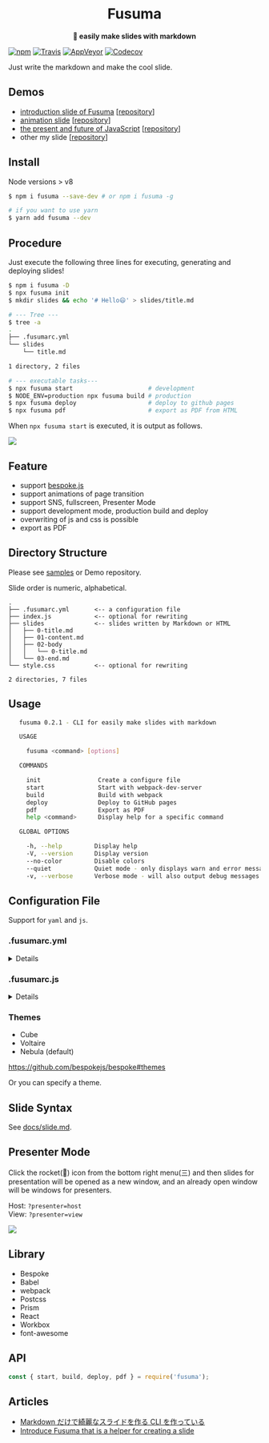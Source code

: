 <div align="center">
  <h1>Fusuma</h1>
</div>

<div align="center">
  <strong>📝 easily make slides with markdown</strong>
</div>

[![npm](https://img.shields.io/npm/v/fusuma.svg?style=flat-square)](https://www.npmjs.com/package/fusuma)
[![Travis](https://img.shields.io/travis/hiroppy/fusuma.svg?style=flat-square)](https://travis-ci.org/hiroppy/fusuma)
[![AppVeyor](https://img.shields.io/appveyor/ci/hiroppy/fusuma.svg?style=flat-square)](https://ci.appveyor.com/project/hiroppy/fusuma)
[![Codecov](https://img.shields.io/codecov/c/github/hiroppy/fusuma.svg?style=flat-square)](https://codecov.io/gh/hiroppy/fusuma)

Just write the markdown and make the cool slide.

## Demos

* [introduction slide of Fusuma](https://hiroppy.github.io/fusuma-sample/) [[repository](https://github.com/hiroppy/fusuma-sample)]
* [animation slide](https://hiroppy.github.io/fusuma-fx-sample/) [[repository](https://github.com/hiroppy/fusuma-fx-sample)]
* [the present and future of JavaScript](https://slides.hiroppy.me/the-present-and-future-of-JavaScript/) [[repository](https://github.com/hiroppy/slides/tree/master/slides/the-present-and-future-of-JavaScript)]
* other my slide [[repository](https://github.com/hiroppy/slides#my-slides)]

## Install

Node versions > v8

```sh
$ npm i fusuma --save-dev # or npm i fusuma -g

# if you want to use yarn
$ yarn add fusuma --dev
```

## Procedure

Just execute the following three lines for executing, generating and deploying slides!

```sh
$ npm i fusuma -D
$ npx fusuma init
$ mkdir slides && echo '# Hello😄' > slides/title.md

# --- Tree ---
$ tree -a
.
├── .fusumarc.yml
└── slides
    └── title.md

1 directory, 2 files

# --- executable tasks---
$ npx fusuma start                     # development
$ NODE_ENV=production npx fusuma build # production
$ npx fusuma deploy                    # deploy to github pages
$ npx fusuma pdf                       # export as PDF from HTML
```

When `npx fusuma start` is executed, it is output as follows.

![](./images/procedure-screenshot.png)

## Feature

* support [bespoke.js](https://github.com/bespokejs/bespoke)
* support animations of page transition
* support SNS, fullscreen, Presenter Mode
* support development mode, production build and deploy
* overwriting of js and css is possible
* export as PDF

## Directory Structure

Please see [samples](/samples) or Demo repository.

Slide order is numeric, alphabetical.

```
.
├── .fusumarc.yml       <-- a configuration file
├── index.js            <-- optional for rewriting
├── slides              <-- slides written by Markdown or HTML
│   ├── 0-title.md
│   ├── 01-content.md
│   ├── 02-body
│   │   └── 0-title.md
│   └── 03-end.md
└── style.css           <-- optional for rewriting

2 directories, 7 files
```

## Usage

```sh
   fusuma 0.2.1 - CLI for easily make slides with markdown

   USAGE

     fusuma <command> [options]

   COMMANDS

     init                Create a configure file
     start               Start with webpack-dev-server
     build               Build with webpack
     deploy              Deploy to GitHub pages
     pdf                 Export as PDF
     help <command>      Display help for a specific command

   GLOBAL OPTIONS

     -h, --help         Display help
     -V, --version      Display version
     --no-color         Disable colors
     --quiet            Quiet mode - only displays warn and error messages
     -v, --verbose      Verbose mode - will also output debug messages
```

## Configuration File

Support for `yaml` and `js`.

### .fusumarc.yml

<details>

```yaml
meta:
  url: https://slides.hiroppy.me
  name: the present and future of JavaScript
  author: Yuta Hiroto
  description: Explain how specifications are determined and how it will be in the future.
  thumbnail: https://avatars1.githubusercontent.com/u/1725583?v=4&s=200
  siteName: slides.hiroppy.me
  sns:
    - twitter
    - hatena
slide:
  theme: nebula
  sidebar: true
extends:
  js: index.js
  css: style.css
```

</details>

### .fusumarc.js

<details>

```js
module.exports = {
  meta: {
    url: 'https://slide.hiroppy.me',
    name: 'test-test',
    author: 'hiroppy',
    description: 'test',
    thumbnail: 'url',
    siteName: 'siteName',
    sns: ['twitter', 'hatena']
  },
  slide: {
    theme: 'nebula',
    sidebar: true
  },
  extends: {
    js: 'index.js',
    css: 'style.css'
  }
};
```

</details>

### Themes

* Cube
* Voltaire
* Nebula (default)

https://github.com/bespokejs/bespoke#themes

Or you can specify a theme.

## Slide Syntax

See [docs/slide.md](./docs/slide.md).

## Presenter Mode

Click the rocket(:rocket:) icon from the bottom right menu(三) and then slides for presentation will be opened as a new window, and an already open window will be windows for presenters.

Host: `?presenter=host`  
View: `?presenter=view`

![](./images/presenter-host.png)

## Library

* Bespoke
* Babel
* webpack
* Postcss
* Prism
* React
* Workbox
* font-awesome

## API

```js
const { start, build, deploy, pdf } = require('fusuma');
```

## Articles

* [Markdown だけで綺麗なスライドを作る CLI を作っている](http://blog.hiroppy.me/entry/fusuma)
* [Introduce Fusuma that is a helper for creating a slide](https://medium.com/@about_hiroppy/introduce-fusuma-that-is-a-helper-for-creating-a-slide-10d54775f255)
